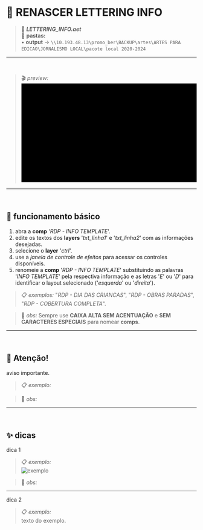 # 📓 RENASCER LETTERING INFO

> 📑 ***LETTERING_INFO.aet***\
> 📂 **pastas:**\
> • **output** → `\\10.193.48.13\promo_ber\BACKUP\artes\ARTES PARA EDICAO\JORNALISMO LOCAL\pacote local 2020-2024`

---

<br>

> 🎬 *preview:*\
> ![preview](RODAPE_INFO/preview.gif)

---

<br>

## 📍 funcionamento básico

1. abra a **comp** '*RDP - INFO TEMPLATE*'.
2. edite os textos dos **layers** '*txt_linha1*' e '*txt_linha2*' com as informações desejadas.
3. selecione o **layer** '*ctrl*'.
4. use a *janela de controle de efeitos* para acessar os controles disponíveis.
5. renomeie a **comp** '*RDP - INFO TEMPLATE*' substituindo as palavras '*INFO TEMPLATE*' pela respectiva informação e as letras '*E*' ou '*D*' para identificar o layout selecionado ('*esquerda*' ou '*direita*').

> 📋 *exemplos:* "*RDP - DIA DAS CRIANCAS*", "*RDP - OBRAS PARADAS*", "*RDP - COBERTURA COMPLETA*".

> 🚩 *obs:* Sempre use **CAIXA ALTA SEM ACENTUAÇÃO** e **SEM CARACTERES ESPECIAIS** para nomear **comps**.

<!-- ---

<br>

## 📍 parâmetros

todos os controles estão no **layer** '*ctrl*', são eles:

![fx](fx.png)

- **fx1**:

  - **opcao 1** → descrição. -->

---

<br>

## 🚨 Atenção!

aviso importante.

> 📋 *exemplo:*

> 🚩 *obs:*

---

<br>

## ✨ dicas

dica 1

> 📋 *exemplo:*\
> ![exemplo](pasta/arquivo.png)

> 🚩 *obs:*

---

dica 2

> 📋 *exemplo:*\
> texto do exemplo.

